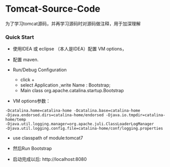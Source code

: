 # Tomcat-Source-Code

 为了学习tomcat源码，并再学习源码时对源码做注释，用于加深理解


### Quick Start

* 使用IDEA 或 eclipse （本人是IDEA）配置 VM options，
* 配置 maven.
* Run/Debug Configuration
  - click + 
  - select Application ,write Name : Bootstrap;
  - Main class org.apache.catalina.startup.Bootstrap

* VM options参数：
```
-Dcatalina.home=catalina-home -Dcatalina.base=catalina-home
-Djava.endorsed.dirs=catalina-home/endorsed -Djava.io.tmpdir=catalina-home/temp
-Djava.util.logging.manager=org.apache.juli.ClassLoaderLogManager
-Djava.util.logging.config.file=catalina-home/conf/logging.properties

```

* use classpath of module:tomcat7


* 然后Run Bootstrap

* 启动完成以后: http://localhost:8080